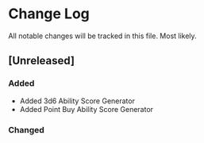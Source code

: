 # Change Log
All notable changes will be tracked in this file. Most likely.

## [Unreleased]
### Added
- Added 3d6 Ability Score Generator
- Added Point Buy Ability Score Generator

### Changed